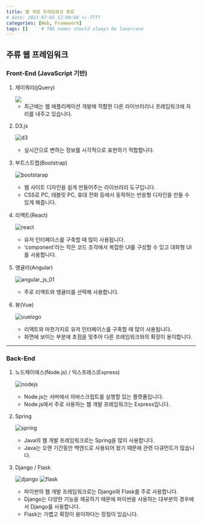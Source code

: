 ```yaml
---
title: 웹 개발 프레임워크 종류
# date: 2021-07-05 12:00:00 +/-TTTT
categories: [Web, Framework]
tags: []     # TAG names should always be lowercase
---
```


## 주류 웹 프레임워크
### Front-End (JavaScript 기반)

1. 제이쿼리(jQuery)

   <img src="https://user-images.githubusercontent.com/67721382/126048847-06e55728-5202-46c3-8833-d97332dcf3fd.png">
   
   - 최근에는 웹 애플리케이션 개발에 적합한 다른 라이브러리나 프레임워크에 자리를 내주고 있습니다.
2. D3.js

   ![d3](https://user-images.githubusercontent.com/67721382/126048974-0385b3b0-909d-418c-b1ac-9a239f132f8d.jpg)
   - 실시간으로 변하는 정보를 시각적으로 표현하기 적합합니다.
3. 부트스트랩(Bootstrap)

   ![bootstarap](https://user-images.githubusercontent.com/67721382/126048973-84323c50-0bed-412d-a7e8-4f6504ab0cc2.jpg)
   - 웹 사이트 디자인을 쉽게 만들어주는 라이브러리 도구입니다.
   - CSS로 PC, 태블릿 PC, 휴대 전화 등에서 동작하는 반응형 디자인을 만들 수 있게 해줍니다.
4. 리액트(React)

   ![react](https://user-images.githubusercontent.com/67721382/126048977-6bfac11d-18a3-4a51-80fe-7573d08bde10.png)
   -  유저 인터페이스를 구축할 때 많이 사용됩니다.
   -  ‘component’라는 작은 코드 조각에서 복잡한 UI를 구성할 수 있고 대화형 UI를 사용합니다.
5. 앵귤러(Angular)

   ![angular_js_01](https://user-images.githubusercontent.com/67721382/126049054-9a7982d7-26cb-4822-a310-f7c9c2946250.png)
   - 주로 리액트와 앵귤러를 선택해 사용합니다.
6. 뷰(Vue)

   ![vuelogo](https://user-images.githubusercontent.com/67721382/126049059-094115b8-d5c9-4766-a9fe-3c03ed7ea2dc.png)
   - 리액트와 마찬가지로 유저 인터페이스를 구축할 때 많이 사용됩니다.
   - 화면에 보이는 부분에 초점을 맞추어 다른 프레임워크와의 확장이 용이합니다.

---
### Back-End
1. 노드제이에스(Node.js) / 익스프레스(Express)

   ![nodejs](https://user-images.githubusercontent.com/67721382/126049058-ab317925-97ed-4f79-8cce-a1d978f39dc7.png)
   - Node.js는 서버에서 자바스크립트를 실행할 있는 플랫폼입니다.
   - Node.js에서 주로 사용하는 웹 개발 프레임워크는 Express입니다.
2. Spring

   ![spring](https://user-images.githubusercontent.com/67721382/126049113-a880944f-34bb-48aa-a95f-1dfcb8c8cbd7.png)
   - Java의 웹 개발 프레임워크로는 Spring을 많이 사용합니다.
   - Java는 오랜 기간동안 백엔드로 사용되어 왔기 때문에 관련 다큐먼트가 많습니다.
3. Django / Flask

   ![django](https://user-images.githubusercontent.com/67721382/126049055-941373ed-1ba5-4aa4-aea5-3475cf310708.jpg)  ![flask](https://user-images.githubusercontent.com/67721382/126049056-fc44971c-cd65-4169-8548-12e07c3d15c0.png)
   - 파이썬의 웹 개발 프레임워크로는 Django와 Flask를 주로 사용합니다.
   - Django는 다양한 기능을 제공하기 때문에 파이썬을 사용하는 대부분의 경우에서 Django를 사용합니다.
   - Flask는 가볍고 확장이 용이하다는 장점이 있습니다.